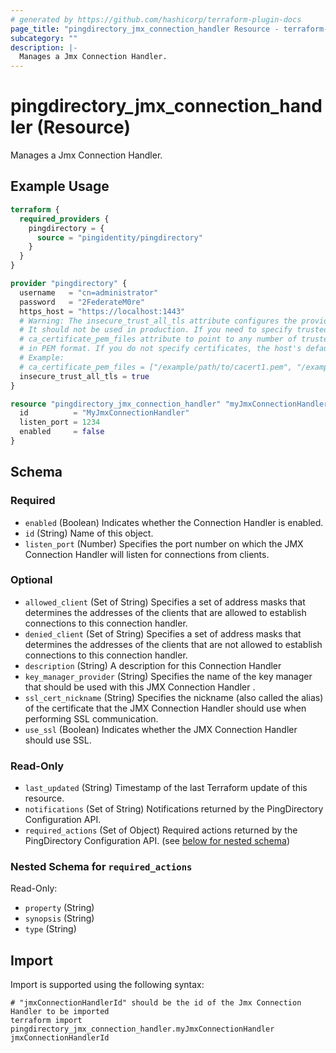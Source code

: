 ```yaml
---
# generated by https://github.com/hashicorp/terraform-plugin-docs
page_title: "pingdirectory_jmx_connection_handler Resource - terraform-provider-pingdirectory"
subcategory: ""
description: |-
  Manages a Jmx Connection Handler.
---
```


# pingdirectory_jmx_connection_handler (Resource)

Manages a Jmx Connection Handler.

## Example Usage

```terraform
terraform {
  required_providers {
    pingdirectory = {
      source = "pingidentity/pingdirectory"
    }
  }
}

provider "pingdirectory" {
  username   = "cn=administrator"
  password   = "2FederateM0re"
  https_host = "https://localhost:1443"
  # Warning: The insecure_trust_all_tls attribute configures the provider to trust any certificate presented by the PingDirectory server.
  # It should not be used in production. If you need to specify trusted CA certificates, use the
  # ca_certificate_pem_files attribute to point to any number of trusted CA certificate files
  # in PEM format. If you do not specify certificates, the host's default root CA set will be used.
  # Example:
  # ca_certificate_pem_files = ["/example/path/to/cacert1.pem", "/example/path/to/cacert2.pem"]
  insecure_trust_all_tls = true
}

resource "pingdirectory_jmx_connection_handler" "myJmxConnectionHandler" {
  id          = "MyJmxConnectionHandler"
  listen_port = 1234
  enabled     = false
}
```

<!-- schema generated by tfplugindocs -->
## Schema

### Required

- `enabled` (Boolean) Indicates whether the Connection Handler is enabled.
- `id` (String) Name of this object.
- `listen_port` (Number) Specifies the port number on which the JMX Connection Handler will listen for connections from clients.

### Optional

- `allowed_client` (Set of String) Specifies a set of address masks that determines the addresses of the clients that are allowed to establish connections to this connection handler.
- `denied_client` (Set of String) Specifies a set of address masks that determines the addresses of the clients that are not allowed to establish connections to this connection handler.
- `description` (String) A description for this Connection Handler
- `key_manager_provider` (String) Specifies the name of the key manager that should be used with this JMX Connection Handler .
- `ssl_cert_nickname` (String) Specifies the nickname (also called the alias) of the certificate that the JMX Connection Handler should use when performing SSL communication.
- `use_ssl` (Boolean) Indicates whether the JMX Connection Handler should use SSL.

### Read-Only

- `last_updated` (String) Timestamp of the last Terraform update of this resource.
- `notifications` (Set of String) Notifications returned by the PingDirectory Configuration API.
- `required_actions` (Set of Object) Required actions returned by the PingDirectory Configuration API. (see [below for nested schema](#nestedatt--required_actions))

<a id="nestedatt--required_actions"></a>
### Nested Schema for `required_actions`

Read-Only:

- `property` (String)
- `synopsis` (String)
- `type` (String)

## Import

Import is supported using the following syntax:

```shell
# "jmxConnectionHandlerId" should be the id of the Jmx Connection Handler to be imported
terraform import pingdirectory_jmx_connection_handler.myJmxConnectionHandler jmxConnectionHandlerId
```
